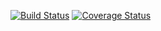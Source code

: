 [![Build Status](https://travis-ci.org/legalweb/psb-command-auditing.svg)](https://travis-ci.org/legalweb/psb-command-auditing)
[![Coverage Status](https://coveralls.io/repos/legalweb/psb-command-auditing/badge.svg?branch=master&service=github)](https://coveralls.io/github/legalweb/psb-command-auditing?branch=master)